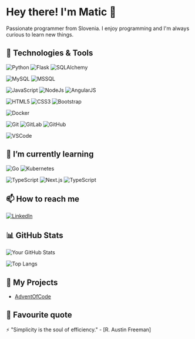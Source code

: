 # Hey there! I'm Matic 👋

Passionate programmer from Slovenia. I enjoy programming and I'm always curious to learn new things.

## 🔧 Technologies & Tools

![Python](https://img.shields.io/badge/-Python-3776AB?style=flat-square&logo=Python&logoColor=white)
![Flask](https://img.shields.io/badge/-Flask-black?style=flat-square&logo=Flask&logoColor=white)
![SQLAlchemy](https://img.shields.io/badge/SQLAlchemy-olive?style=flat-square&logo=sqlalchemy)

![MySQL](https://img.shields.io/badge/-MySQL-4479A1?style=flat-square&logo=MySQL&logoColor=white)
![MSSQL](https://img.shields.io/badge/Microsoft_SQL_Server-darkred?style=flat-square&logo=microsoftsqlserver)

![JavaScript](https://img.shields.io/badge/-JavaScript-black?style=flat-square&logo=javascript)
![NodeJs](https://img.shields.io/badge/-Nodejs-339933?style=flat-square&logo=Node.js&logoColor=white)
![AngularJS](https://img.shields.io/badge/AngularJS-white?style=flat-square&logo=ANGULAR&logoColor=red)



![HTML5](https://img.shields.io/badge/-HTML5-E34F26?style=flat-square&logo=html5&logoColor=white)
![CSS3](https://img.shields.io/badge/-CSS3-1572B6?style=flat-square&logo=css3)
![Bootstrap](https://img.shields.io/badge/-Bootstrap-563D7C?style=flat-square&logo=bootstrap)



![Docker](https://img.shields.io/badge/-Docker-2496ED?style=flat-square&logo=Docker&logoColor=white)

![Git](https://img.shields.io/badge/-Git-F05032?style=flat-square&logo=git&logoColor=white)
![GitLab](https://img.shields.io/badge/-GitLab-FCA121?style=flat-square&logo=gitlab)
![GitHub](https://img.shields.io/badge/-GitHub-181717?style=flat-square&logo=github)

![VSCode](https://img.shields.io/badge/-VSCode-007ACC?style=flat-square&logo=visual-studio-code&logoColor=white)

## 🌱 I’m currently learning

![Go](https://img.shields.io/badge/Go-blue?style=flat-square&logo=go&logoColor=white)
![Kubernetes](https://img.shields.io/badge/Kubernetes-white?style=flat-square&logo=kubernetes&logoColor=blue)

![TypeScript](https://img.shields.io/badge/-TypeScript-007ACC?style=flat-square&logo=typescript&logoColor=white)
![Next.js](https://img.shields.io/badge/Next.js-white?style=flat-square&logo=next.js&logoColor=black)
![TypeScript](https://img.shields.io/badge/-Tailwind_CSS-007ACC?style=flat-square&logo=tailwindcss&logoColor=white)

## 📫 How to reach me

[![LinkedIn](https://img.shields.io/badge/-LinkedIn-0077B5?style=flat&logo=linkedin&logoColor=white)](https://www.linkedin.com/in/msusteric/)

## 📊 GitHub Stats

![Your GitHub Stats](https://github-readme-stats.vercel.app/api?username=maticsusteric&show_icons=true&count_private=true)

![Top Langs](https://github-readme-stats.vercel.app/api/top-langs/?username=maticsusteric&layout=compact)

## 💼 My Projects

- [AdventOfCode](https://github.com/maticsusteric/AdventOfCode)

## 💬 Favourite quote
⚡️ "Simplicity is the soul of efficiency." - [R. Austin Freeman]
